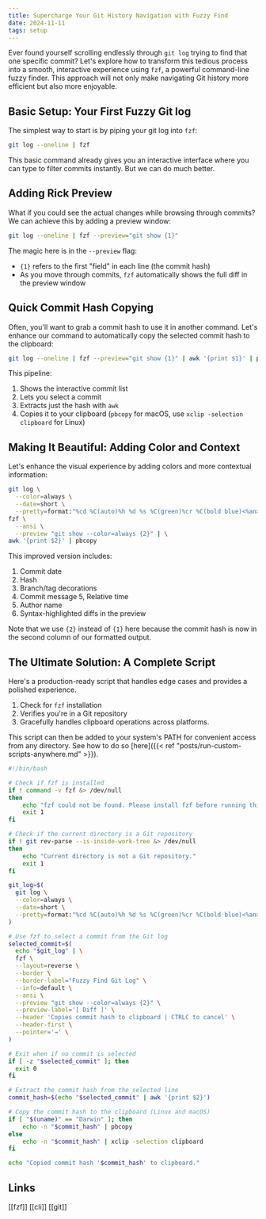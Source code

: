 ```yaml
---
title: Supercharge Your Git History Navigation with Fuzzy Find
date: 2024-11-11
tags: setup
---
```


Ever found yourself scrolling endlessly through `git log` trying to find that one specific commit? Let's explore how to transform this tedious process into a smooth, interactive experience using `fzf`, a powerful command-line fuzzy finder. This approach will not only make navigating Git history more efficient but also more enjoyable.

## Basic Setup: Your First Fuzzy Git log

The simplest way to start is by piping your git log into `fzf`:

```sh
git log --oneline | fzf
```

This basic command already gives you an interactive interface where you can type to filter commits instantly. But we can do much better.

## Adding Rick Preview

What if you could see the actual changes while browsing through commits? We can achieve this by adding a preview window:

```sh
git log --oneline | fzf --preview="git show {1}"
```

The magic here is in the `--preview` flag:

* `{1}` refers to the first "field" in each line (the commit hash)
* As you move through commits, `fzf` automatically shows the full diff in the preview window


## Quick Commit Hash Copying 

Often, you'll want to grab a commit hash to use it in another command. Let's enhance our command to automatically copy the selected commit hash to the clipboard:

```sh
git log --oneline | fzf --preview="git show {1}" | awk '{print $1}' | pbcopy
```
This pipeline:

1. Shows the interactive commit list
2. Lets you select a commit
3. Extracts just the hash with `awk`
4. Copies it to your clipboard (`pbcopy` for macOS, use `xclip -selection clipboard` for Linux)

## Making It Beautiful: Adding Color and Context

Let's enhance the visual experience by adding colors and more contextual information:

```sh
git log \
  --color=always \
  --date=short \
  --pretty=format:"%cd %C(auto)%h %d %s %C(green)%cr %C(bold blue)<%an>" | \
fzf \
  --ansi \
  --preview "git show --color=always {2}" | \
awk '{print $2}' | pbcopy
```

This improved version includes:

1. Commit date
2. Hash
3. Branch/tag decorations
4. Commit message
5, Relative time
6. Author name
7. Syntax-highlighted diffs in the preview

Note that we use `{2}` instead of `{1}` here because the commit hash is now in the second column of our formatted output.

## The Ultimate Solution: A Complete Script

Here's a production-ready script that handles edge cases and provides a polished experience.

 1. Check for `fzf` installation
 2. Verifies you're in a Git repository
 3. Gracefully handles clipboard operations across platforms.

This script can then be added to your system's PATH for convenient access from any directory. See how to do so [here]({{< ref "posts/run-custom-scripts-anywhere.md" >}}).

```sh
#!/bin/bash

# Check if fzf is installed
if ! command -v fzf &> /dev/null
then
    echo "fzf could not be found. Please install fzf before running this script."
    exit 1
fi

# Check if the current directory is a Git repository
if ! git rev-parse --is-inside-work-tree &> /dev/null
then
    echo "Current directory is not a Git repository."
    exit 1
fi

git_log=$(
  git log \
  --color=always \
  --date=short \
  --pretty=format:"%cd %C(auto)%h %d %s %C(green)%cr %C(bold blue)<%an>"
)

# Use fzf to select a commit from the Git log
selected_commit=$(
  echo "$git_log" | \
  fzf \
  --layout=reverse \
  --border \
  --border-label="Fuzzy Find Git Log" \
  --info=default \
  --ansi \
  --preview "git show --color=always {2}" \
  --preview-label='[ Diff ]' \
  --header 'Copies commit hash to clipboard | CTRLC to cancel' \
  --header-first \
  --pointer='→' \
)

# Exit when if no commit is selected 
if [ -z "$selected_commit" ]; then
  exit 0
fi

# Extract the commit hash from the selected line
commit_hash=$(echo "$selected_commit" | awk '{print $2}')

# Copy the commit hash to the clipboard (Linux and macOS)
if [ "$(uname)" == "Darwin" ]; then
    echo -n "$commit_hash" | pbcopy
else
    echo -n "$commit_hash" | xclip -selection clipboard
fi

echo "Copied commit hash '$commit_hash' to clipboard."
```


## Links

[[fzf]] [[cli]] [[git]]
